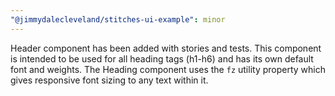 ```yaml
---
"@jimmydalecleveland/stitches-ui-example": minor
---
```


Header component has been added with stories and tests. This component is intended to be used for all heading tags (h1-h6) and has its own default font and weights. The Heading component uses the `fz` utility property which gives responsive font sizing to any text within it.

